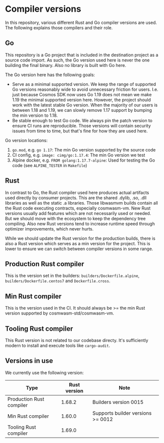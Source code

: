 # Compiler versions

In this repository, various different Rust and Go compiler versions are used.
The following explains those compilers and their role.

## Go

This repository is a Go project that is included in the destination project as a
source code import. As such, the Go version used here is never the one building
the final binary. Also no library is built with Go here.

The Go version here has the following goals:

- Serve as a minimal supported version. We keep the range of supported Go
  versions reasonably wide to avoid unnecessary friction for users. I.e. just
  because Cosmos SDK now uses Go 1.19 does not mean we make 1.19 the minimal
  supported version here. However, the project should work with the latest
  stable Go version. When the majority of our users is between 1.18 and 1.19, we
  can slowly remove 1.17 support by bumping the min version to 1.18.
- Be stable enough to test Go code. We always pin the patch version to ensure CI
  runs are reproducible. Those versions will contain security issues from time
  to time, but that's fine for how they are used here.

Go version locations:

1. `go.mod`, e.g. `go 1.17`: The min Go version supported by the source code
2. CI config, e.g. `image: cimg/go:1.17.4`: The min Go version we test
3. Alpine docker, e.g. `FROM golang:1.17.7-alpine`: Used for testing the Go code
   (see `ALPINE_TESTER` in `Makefile`)

## Rust

In contrast to Go, the Rust compiler used here produces actual artifacts used
directly by consumer projects. This are the shared .dylib, .so, .dll libraries
as well as the static .a libraries. Those libwasmvm builds contain all the Rust
code executing contracts, especially cosmwasm-vm. New Rust versions usually add
features which are not necessarily used or needed. But we should move with the
ecosystem to keep the dependency tree compiling. Also new Rust versions tend to
increase runtime speed through optimizer improvements, which never hurts.

While we should update the Rust version for the production builds, there is also
a Rust version which serves as a min version for the project. This is lower to
ensure we can switch between compiler versions in some range.

## Production Rust compiler

This is the version set in the builders: `builders/Dockerfile.alpine`,
`builders/Dockerfile.centos7` and `Dockerfile.cross`.

## Min Rust compiler

This is the version used in the CI. It should always be >= the min Rust version
supported by cosmwasm-std/cosmwasm-vm.

## Tooling Rust compiler

This Rust version is not related to our codebase directy. It's sufficiently
modern to install and execute tools like `cargo-audit`.

## Versions in use

We currently use the following version:

| Type                     | Rust version | Note                              |
| ------------------------ | ------------ | --------------------------------- |
| Production Rust compiler | 1.68.2       | Builders version 0015             |
| Min Rust compiler        | 1.60.0       | Supports builder versions >= 0012 |
| Tooling Rust compiler    | 1.69.0       |                                   |
